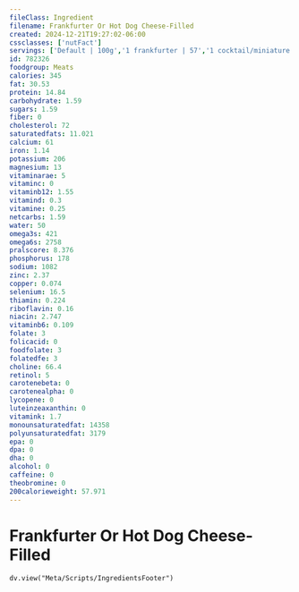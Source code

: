 ```yaml
---
fileClass: Ingredient
filename: Frankfurter Or Hot Dog Cheese-Filled
created: 2024-12-21T19:27:02-06:00
cssclasses: ['nutFact']
servings: ['Default | 100g','1 frankfurter | 57','1 cocktail/miniature frank | 10','1 bun length/jumbo frank | 57','1 footlong frank | 88','1 cup, sliced | 151']
id: 782326
foodgroup: Meats
calories: 345
fat: 30.53
protein: 14.84
carbohydrate: 1.59
sugars: 1.59
fiber: 0
cholesterol: 72
saturatedfats: 11.021
calcium: 61
iron: 1.14
potassium: 206
magnesium: 13
vitaminarae: 5
vitaminc: 0
vitaminb12: 1.55
vitamind: 0.3
vitamine: 0.25
netcarbs: 1.59
water: 50
omega3s: 421
omega6s: 2758
pralscore: 8.376
phosphorus: 178
sodium: 1082
zinc: 2.37
copper: 0.074
selenium: 16.5
thiamin: 0.224
riboflavin: 0.16
niacin: 2.747
vitaminb6: 0.109
folate: 3
folicacid: 0
foodfolate: 3
folatedfe: 3
choline: 66.4
retinol: 5
carotenebeta: 0
carotenealpha: 0
lycopene: 0
luteinzeaxanthin: 0
vitamink: 1.7
monounsaturatedfat: 14358
polyunsaturatedfat: 3179
epa: 0
dpa: 0
dha: 0
alcohol: 0
caffeine: 0
theobromine: 0
200calorieweight: 57.971
---
```


# Frankfurter Or Hot Dog Cheese-Filled

```dataviewjs
dv.view("Meta/Scripts/IngredientsFooter")
```